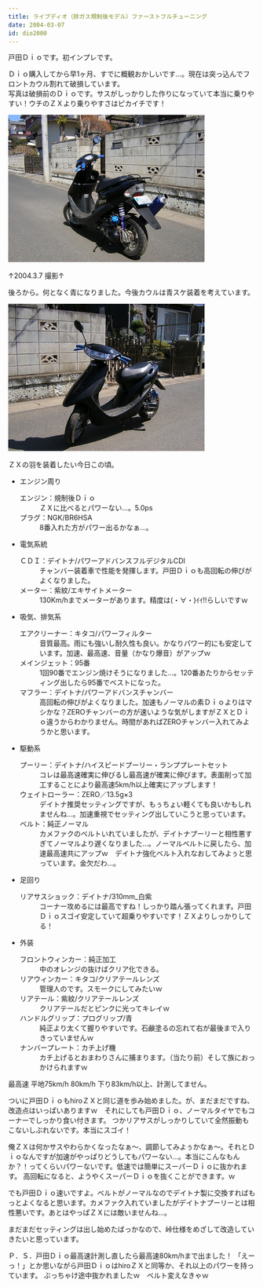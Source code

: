 ```yaml
---
title: ライブディオ（排ガス規制後モデル）ファーストフルチューニング
date: 2004-03-07
id: dio2000
---
```



<p class="sentence">戸田Ｄｉｏです。初インプレです。</p>
<p class="sentence spacing10">Ｄｉｏ購入してから早1ヶ月、すでに概観おかしいです...。現在は突っ込んでフロントカウル割れて破損しています。<br>写真は破損前のＤｉｏです。サスがしっかりした作りになっていて本当に乗りやすい！ウチのＺＸより乗りやすさはピカイチです！</p>
<div class="center spacing"><img class="img-fluid" src="/photo/spec/todadio1.jpg" alt=""></div>
<p class="sentence">↑2004.3.7 撮影↑</p>
<p class="sentence spacing10">後ろから。何となく青になりました。今後カウルは青スケ装着を考えています。</p>
<div class="center spacing"><img class="img-fluid" src="/photo/spec/todadio2.jpg" alt=""></div>
<p class="sentence spacing10">ＺＸの羽を装着したい今日この頃。</p>

<ul>
<li class="large">エンジン周り
	<dl class="descriptions">
	<dt>エンジン：規制後Ｄｉｏ</dt>
	<dd class="spacing10">ＺＸに比べるとパワーない...。5.0ps</dd>
	<dt>プラグ：NGK/BR6HSA</dt>
	<dd class="spacing10">8番入れた方がパワー出るかなぁ...。</dd>
	</dl>
</li>
<li class="large">電気系統
	<dl class="descriptions">
	<dt>ＣＤＩ：デイトナ/パワーアドバンスフルデジタルCDI</dt>
	<dd class="spacing10">チャンバー装着車で性能を発揮します。戸田Ｄｉｏも高回転の伸びがよくなりました。</dd>
	<dt>メーター：紫紋/エキサイトメーター</dt>
	<dd class="spacing10">130Km/hまでメーターがあります。精度は(・∀・)ｲｲ!!らしいですｗ</dd>
	</dl>
</li>
<li class="large">吸気、排気系
	<dl class="descriptions">
	<dt>エアクリーナー：キタコ/パワーフィルター</dt>
	<dd class="spacing10">音質最高。雨にも強いし耐久性も良い。かなりパワー的にも安定しています。加速、最高速、音量（かなり爆音）がアップｗ</dd>
	<dt>メインジェット：95番</dt>
	<dd class="spacing10">1回90番でエンジン焼けそうになりました...。120番あたりからセッティング出したら95番でベストになった。</dd>
	<dt>マフラー：デイトナ/パワーアドバンスチャンバー</dt>
	<dd class="spacing10">高回転の伸びがよくなりました。加速もノーマルの素Ｄｉｏよりはマシかな？ZEROチャンバーの方が速いような気がしますがＺＸとＤｉｏ違うからわかりません。時間があればZEROチャンバー入れてみようかと思います。</dd>
	</dl>
</li>
<li class="large">駆動系
	<dl class="descriptions">
	<dt>プーリー：デイトナ/ハイスピードプーリー・ランププレートセット</dt>
	<dd class="spacing10">コレは最高速確実に伸びるし最高速が確実に伸びます。表面削って加工することにより最高速5km/h以上確実にアップします！</dd>
	<dt>ウェイトローラー：ZERO／13.5g×3</dt>
	<dd class="spacing10">デイトナ推奨セッティングですが、もぅちょい軽くても良いかもしれませんね...。加速重視でセッティング出していこうと思っています。</dd>
	<dt>ベルト：純正ノーマル</dt>
	<dd class="spacing10">カメファクのベルトいれていましたが、デイトナプーリーと相性悪すぎてノーマルより遅くなりました...。ノーマルベルトに戻したら、加速最高速共にアップｗ　デイトナ強化ベルト入れなおしてみよぅと思っています。金欠だわ...。</dd>
	</dl>
</li>
<li class="large">足回り
	<dl class="descriptions">
	<dt>リアサスショック：デイトナ/310mm_白紫</dt>
	<dd class="spacing10">コーナー攻めるには最高ですね！しっかり踏ん張ってくれます。戸田Ｄｉｏスゴイ安定していて超乗りやすいです！ＺＸよりしっかりしてる！</dd>
	</dl>
</li>
<li class="large">外装
	<dl class="descriptions">
	<dt>フロントウィンカー：純正加工</dt>
	<dd class="spacing10">中のオレンジの抜けばクリア化できる。</dd>
	<dt>リアウィンカー：キタコ/クリアテールレンズ</dt>
	<dd class="spacing10">管理人のです。スモークにしてみたいｗ</dd>
	<dt>リアテール：紫紋/クリアテールレンズ</dt>
	<dd class="spacing10">クリアテールだとピンクに光ってキレイｗ</dd>
	<dt>ハンドルグリップ：プログリップ/青</dt>
	<dd class="spacing10">純正より太くて握りやすいです。石鹸塗るの忘れて右が最後まで入りきっていませんｗ</dd>
	<dt>ナンバープレート：カチ上げ機</dt>
	<dd class="spacing10">カチ上げるとおまわりさんに捕まります。（当たり前）そして族におっかけられますｗ</dd>
	</dl>
</li>
</ul>

<p class="sentence">最高速 平地75km/h 80km/h 下り83km/h以上、計測してません。</p>
<p class="sentence">ついに戸田ＤｉｏもhiroＺＸと同じ道を歩み始めました。が、まだまだですね、改造点はいっぱいありますｗ　それにしても戸田Ｄｉｏ、ノーマルタイヤでもコーナーでしっかり食い付きます。 つかリアサスがしっかりしていて全然振動もこないしぶれないです。本当にスゴイ！</p>
<p class="sentence">俺ＺＸは何かサスやわらかくなったなぁ～、調節してみよぅかなぁ～。それとＤｉｏなんですが加速がやっぱりどうしてもパワーない...。本当にこんなもんか？！ってくらいパワーないです。低速では簡単にスーパーＤｉｏに抜かれます。 高回転になると、ようやくスーパーＤｉｏを抜くことができます。ｗ</p>
<p class="sentence">でも戸田Ｄｉｏ速いですよ。ベルトがノーマルなのでデイトナ製に交換すればもっとよくなると思います。カメファク入れていましたがデイトナプーリーとは相性悪いです。あとはやっぱＺＸには敵いませんね...。</p>
<p class="sentence">まだまだセッティングは出し始めたばっかなので、峠仕様をめざして改造していきたいと思っています。</p>
<p class="sentence">Ｐ．Ｓ．戸田Ｄｉｏ最高速計測し直したら最高速80km/hまで出ました！ 「えーっ！」とか思いながら戸田ＤｉｏはhiroＺＸと同等か、それ以上のパワーを持っています。
ぶっちゃけ途中抜かれましたｗ　ベルト変えなきゃｗ </p>
